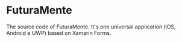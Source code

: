 # FuturaMente
The source code of FuturaMente. It's one universal application (iOS, Android e UWP) based on Xamarin Forms.
